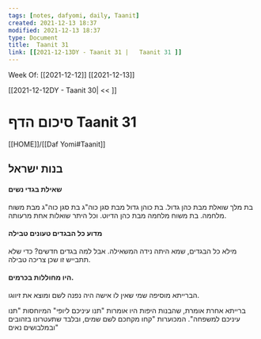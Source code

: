 ```yaml
---
tags: [notes, dafyomi, daily, Taanit] 
created: 2021-12-13 18:37
modified: 2021-12-13 18:37
type: Document
title:  Taanit 31
link: [[2021-12-13DY - Taanit 31 |   Taanit 31 ]]
---
```

Week Of: [[2021-12-12]]
[[2021-12-13]]

[[2021-12-12DY - Taanit 30| << ]] 

# סיכום הדף  Taanit 31

[[HOME]]/[[Daf Yomi#Taanit]]

## בנות ישראל
#### שאילת בגדי נשים
בת מלך שואלת מבת כהן גדול.
בת כוהן גדול מבת סגן כוה"ג
בת סגן כוה"ג מבת משוח מלחמה.
בת משוח מלחמה מבת כהן הדיוט. 
וכל היתר שואלות אחת מרעותה.

#### מדוע **כל** הבגדים טעונים טבילה
מילא כל הבגדים, שמא היתה נידה המשאילה. אבל למה בגדים חדשים? 
כדי שלא תתבייש זו שכן צריכה טבילה.
#### היו מחוללות בכרמים.
הברייתא מוסיפה שמי שאין לו אישה היה נפנה לשם ומוצא את זיווגו.

ברייתא אחרת אומרת, שהבנות היפות היו אומרות "תנו עיניכם ליופי" המיוחסות "תנו עיניכם למשפחה". המכוערות "קחו מקחכם לשם שמים, ובלבד שתעטרונו בזהובים ובמלבושים נאים"



